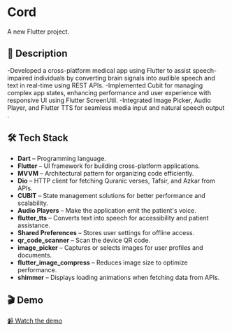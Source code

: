 # Cord

A new Flutter project.

## 📖 Description  
-Developed a cross-platform medical app using Flutter to assist speech-impaired individuals by converting brain
signals into audible speech and text in real-time using REST APIs.
-Implemented Cubit for managing complex app states, enhancing performance and user experience with responsive
UI using Flutter ScreenUtil.
-Integrated Image Picker, Audio Player, and Flutter TTS for seamless media input and natural speech output .

## 🛠️ Tech Stack  
- **Dart** – Programming language.
- **Flutter** – UI framework for building cross-platform applications.
- **MVVM** – Architectural pattern for organizing code efficiently.
- **Dio** – HTTP client for fetching Quranic verses, Tafsir, and Azkar from APIs.
- **CUBIT**  – State management solutions for better performance and scalability.
- **Audio Players** – Make the application emit the patient's voice.
- **flutter_tts** – Converts text into speech for accessibility and patient assistance.
- **Shared Preferences** – Stores user settings for offline access.
- **qr_code_scanner** – Scan the device QR code.
- **image_picker** – Captures or selects images for user profiles and documents.
- **flutter_image_compress** – Reduces image size to optimize performance.
- **shimmer** – Displays loading animations when fetching data from APIs.

## 🎬 Demo  
[📹 Watch the demo](https://drive.google.com/file/d/1XcWrQbuHnSGn3ekgrbf04iLeE86VMmwh/view?usp=drive_link)

